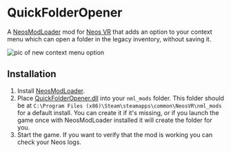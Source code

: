 # QuickFolderOpener

A [NeosModLoader](https://github.com/zkxs/NeosModLoader) mod for [Neos VR](https://neos.com/) that adds an option to your context menu which can open a folder in the legacy inventory, without saving it.

![pic of new context menu option](https://github.com/art0007i/QuickFolderOpener/assets/19620451/e6ba2371-c574-407b-8b33-d50fb05a2dac)

## Installation
1. Install [NeosModLoader](https://github.com/zkxs/NeosModLoader).
1. Place [QuickFolderOpener.dll](https://github.com/art0007i/QuickFolderOpener/releases/latest/download/QuickFolderOpener.dll) into your `nml_mods` folder. This folder should be at `C:\Program Files (x86)\Steam\steamapps\common\NeosVR\nml_mods` for a default install. You can create it if it's missing, or if you launch the game once with NeosModLoader installed it will create the folder for you.
1. Start the game. If you want to verify that the mod is working you can check your Neos logs.
